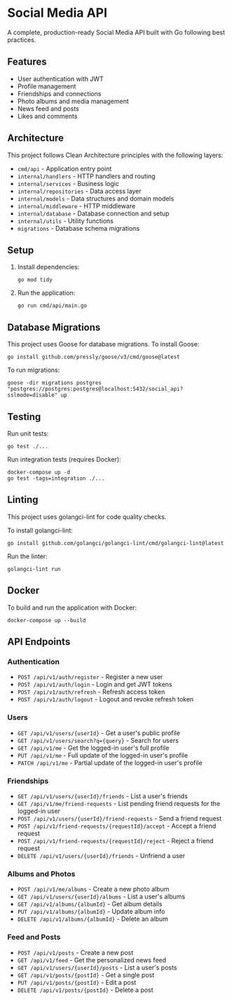 # Social Media API

A complete, production-ready Social Media API built with Go following best practices.

## Features

- User authentication with JWT
- Profile management
- Friendships and connections
- Photo albums and media management
- News feed and posts
- Likes and comments

## Architecture

This project follows Clean Architecture principles with the following layers:

- `cmd/api` - Application entry point
- `internal/handlers` - HTTP handlers and routing
- `internal/services` - Business logic
- `internal/repositories` - Data access layer
- `internal/models` - Data structures and domain models
- `internal/middleware` - HTTP middleware
- `internal/database` - Database connection and setup
- `internal/utils` - Utility functions
- `migrations` - Database schema migrations

## Setup

1. Install dependencies:
   ```
   go mod tidy
   ```

2. Run the application:
   ```
   go run cmd/api/main.go
   ```

## Database Migrations

This project uses Goose for database migrations. To install Goose:

```
go install github.com/pressly/goose/v3/cmd/goose@latest
```

To run migrations:
```
goose -dir migrations postgres "postgres://postgres:postgres@localhost:5432/social_api?sslmode=disable" up
```

## Testing

Run unit tests:
```
go test ./...
```

Run integration tests (requires Docker):
```
docker-compose up -d
go test -tags=integration ./...
```

## Linting

This project uses golangci-lint for code quality checks.

To install golangci-lint:
```
go install github.com/golangci/golangci-lint/cmd/golangci-lint@latest
```

Run the linter:
```
golangci-lint run
```

## Docker

To build and run the application with Docker:
```
docker-compose up --build
```

## API Endpoints

### Authentication
- `POST /api/v1/auth/register` - Register a new user
- `POST /api/v1/auth/login` - Login and get JWT tokens
- `POST /api/v1/auth/refresh` - Refresh access token
- `POST /api/v1/auth/logout` - Logout and revoke refresh token

### Users
- `GET /api/v1/users/{userId}` - Get a user's public profile
- `GET /api/v1/users/search?q={query}` - Search for users
- `GET /api/v1/me` - Get the logged-in user's full profile
- `PUT /api/v1/me` - Full update of the logged-in user's profile
- `PATCH /api/v1/me` - Partial update of the logged-in user's profile

### Friendships
- `GET /api/v1/users/{userId}/friends` - List a user's friends
- `GET /api/v1/me/friend-requests` - List pending friend requests for the logged-in user
- `POST /api/v1/users/{userId}/friend-requests` - Send a friend request
- `POST /api/v1/friend-requests/{requestId}/accept` - Accept a friend request
- `POST /api/v1/friend-requests/{requestId}/reject` - Reject a friend request
- `DELETE /api/v1/users/{userId}/friends` - Unfriend a user

### Albums and Photos
- `POST /api/v1/me/albums` - Create a new photo album
- `GET /api/v1/users/{userId}/albums` - List a user's albums
- `GET /api/v1/albums/{albumId}` - Get album details
- `PUT /api/v1/albums/{albumId}` - Update album info
- `DELETE /api/v1/albums/{albumId}` - Delete an album

### Feed and Posts
- `POST /api/v1/posts` - Create a new post
- `GET /api/v1/feed` - Get the personalized news feed
- `GET /api/v1/users/{userId}/posts` - List a user's posts
- `GET /api/v1/posts/{postId}` - Get a single post
- `PUT /api/v1/posts/{postId}` - Edit a post
- `DELETE /api/v1/posts/{postId}` - Delete a post